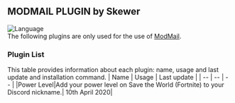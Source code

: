 ## **MODMAIL PLUGIN by Skewer**
![Language](https://camo.githubusercontent.com/2ee1d069cdcc9eb21f6682fee91aa6ef511d5e35/68747470733a2f2f696d672e736869656c64732e696f2f62616467652f4d616465253230576974682d507974686f6e253230332e372d626c75652e7376673f7374796c653d666f722d7468652d6261646765266c6f676f3d507974686f6e)
<br>The following plugins are only used for the use of [ModMail](https://github.com/kyb3r/modmail).


### Plugin List
This table provides information about each plugin: name, usage and last update and installation command.
|    Name   |   Usage   |  Last update |
|     --    |     --    |       --     |
|Power Level|Add your power level on Save the World (Fortnite) to your Discord nickname.| 10th April 2020|
